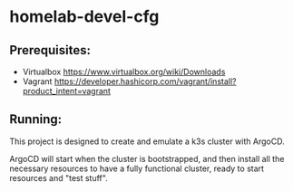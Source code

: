 # homelab-devel-cfg

## Prerequisites:
- Virtualbox https://www.virtualbox.org/wiki/Downloads
- Vagrant https://developer.hashicorp.com/vagrant/install?product_intent=vagrant

## Running:
This project is designed to create and emulate a k3s cluster with ArgoCD.

ArgoCD will start when the cluster is bootstrapped, and then install all the necessary resources to have a fully functional cluster, ready to start resources and "test stuff".

